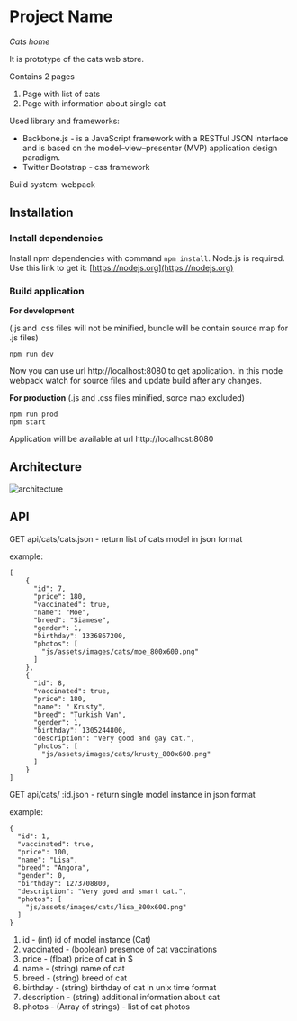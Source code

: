 # Project Name

*Cats home*


It is prototype of the cats web store.

Contains 2 pages

1. Page with list of cats
2. Page with information about single cat

Used library and frameworks:

* Backbone.js -  is a JavaScript framework with a RESTful JSON interface and is based on the model–view–presenter (MVP) application design paradigm.
* Twitter Bootstrap - css framework

Build system: webpack

## Installation
### Install dependencies

Install npm dependencies with command `npm install`. Node.js is required. Use this link to get it:
[https://nodejs.org](https://nodejs.org)

### Build application

 **For development**

 (.js and .css files will not be minified, bundle will be contain source map for .js files)

```npm run dev ```

Now you can use url http://localhost:8080 to get application.
In this mode webpack watch for source files and update build after any changes.

 **For production** (.js and .css files  minified, sorce map excluded)
```
npm run prod
npm start
```
 Application will be available at url http://localhost:8080
## Architecture
![architecture](docs/architecture.png)
## API


GET api/cats/cats.json - return list of cats model in json format

example:
```
[
    {
      "id": 7,
      "price": 180,
      "vaccinated": true,
      "name": "Moe",
      "breed": "Siamese",
      "gender": 1,
      "birthday": 1336867200,
      "photos": [
        "js/assets/images/cats/moe_800x600.png"
      ]
    },
    {
      "id": 8,
      "vaccinated": true,
      "price": 180,
      "name": " Krusty",
      "breed": "Turkish Van",
      "gender": 1,
      "birthday": 1305244800,
      "description": "Very good and gay cat.",
      "photos": [
        "js/assets/images/cats/krusty_800x600.png"
      ]
    }
]
```


GET api/cats/ :id.json - return single model instance in json format

example:
```
{
  "id": 1,
  "vaccinated": true,
  "price": 100,
  "name": "Lisa",
  "breed": "Angora",
  "gender": 0,
  "birthday": 1273708800,
  "description": "Very good and smart cat.",
  "photos": [
    "js/assets/images/cats/lisa_800x600.png"
  ]
}
```

1. id - (int) id of model instance (Cat)
2. vaccinated - (boolean) presence of cat vaccinations
3. price - (float) price of cat in $
4. name - (string) name of cat
5. breed - (string) breed of cat
6. birthday - (string) birthday of cat in unix time format
7. description - (string) additional information about cat
8. photos - (Array of strings) - list of cat photos
